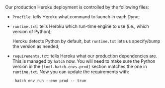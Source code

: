 Our production Heroku deployment is controlled by the following files:
 - `Procfile`: tells Heroku what command to launch in each Dyno;
 - `runtime.txt`: tells Heroku which run-time engine to use (i.e., which version of Python);

   Heroku detects Python by default, but `runtime.txt` lets us specify/bump the version as needed;
 - `requirements.txt`: tells Heroku what our production dependencies
   are.  This is managed by `hatch` now.  You will need to make sure
   the Python version in the `[tool.hatch.envs.prod]` section matches
   the one in `runtime.txt`.  Now you can update the requirements with:

        hatch env run --env prod -- true
